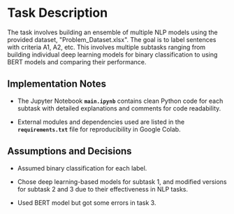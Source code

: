 # Task Description

The task involves building an ensemble of multiple NLP models using the provided dataset, "Problem_Dataset.xlsx". The goal is to label sentences with criteria A1, A2, etc. This involves multiple subtasks ranging from building individual deep learning models for binary classification to using BERT models and comparing their performance.

## **Implementation Notes**

-   The Jupyter Notebook **`main.ipynb`** contains clean Python code for each subtask with detailed explanations and comments for code readability.

-   External modules and dependencies used are listed in the **`requirements.txt`** file for reproducibility in Google Colab.

## **Assumptions and Decisions**

-   Assumed binary classification for each label.

-   Chose deep learning-based models for subtask 1, and modified versions for subtask 2 and 3 due to their effectiveness in NLP tasks.

-   Used BERT model but got some errors in task 3.
